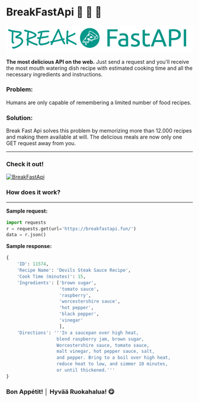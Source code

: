 # BreakFastApi 🍣 🍔 🍕

![Breakfastapi](images/BreakFastAPI.png)

**The most delicious API on the web.** Just send a request and you'll receive the most mouth watering dish recipe with estimated cooking time and all the necessary ingredients and instructions.

### **Problem:**

Humans are only capable of remembering a limited number of food recipes.

### **Solution:**

Break Fast Api solves this problem by memorizing more than 12.000 recipes and making them available at will.
The delicious meals are now only one GET request away from you.

---

### **Check it out!** 
[![BreakFastApi](https://img.shields.io/badge/BreakFastApi-0077B5?style=for-the-badge&logo=fastapi&logoColor=white)](https://breakfastapi.fun/)


### **How does it work?**

---

**Sample request:**


```python
import requests
r = requests.get(url='https://breakfastapi.fun/')
data = r.json()
```

**Sample response:**


```python
{
    'ID': 11574,
    'Recipe Name': 'Devils Steak Sauce Recipe',
    'Cook Time (minutes)': 15,
    'Ingredients': ['brown sugar',
                    'tomato sauce',
                    'raspberry',
                    'worcestershire sauce',
                    'hot pepper',
                    'black pepper',
                    'vinegar'
                    ],
    'Directions': '''In a saucepan over high heat, 
                   blend raspberry jam, brown sugar, 
                   Worcestershire sauce, tomato sauce, 
                   malt vinegar, hot pepper sauce, salt, 
                   and pepper. Bring to a boil over high heat, 
                   reduce heat to low, and simmer 10 minutes,
                   or until thickened.'''
}
```

### Bon Appétit! │ Hyvää Ruokahalua! 😋


